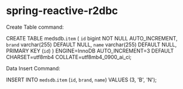 # spring-reactive-r2dbc

Create Table command: 

CREATE TABLE medsdb.`item` (
`id` bigint NOT NULL AUTO_INCREMENT,
`brand` varchar(255) DEFAULT NULL,
`name` varchar(255) DEFAULT NULL,
PRIMARY KEY (`id`)
) ENGINE=InnoDB AUTO_INCREMENT=3 DEFAULT CHARSET=utf8mb4 COLLATE=utf8mb4_0900_ai_ci;


Data Insert Command:

INSERT INTO `medsdb`.`item`
(`id`,
`brand`,
`name`)
VALUES
(3,
'B',
'N');
